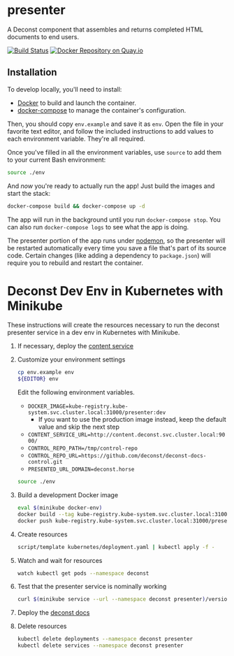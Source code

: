 # presenter

A Deconst component that assembles and returns completed HTML documents to end users.

[![Build Status](https://travis-ci.org/deconst/presenter.svg?branch=master)](https://travis-ci.org/deconst/presenter)
[![Docker Repository on Quay.io](https://quay.io/repository/deconst/presenter/status "Docker Repository on Quay.io")](https://quay.io/repository/deconst/presenter)

## Installation

To develop locally, you'll need to install:

 * [Docker](https://docs.docker.com/installation/#installation) to build and launch the container.
 * [docker-compose](https://docs.docker.com/compose/install/) to manage the container's configuration.

Then, you should copy `env.example` and save it as `env`. Open the file in your favorite text editor, and follow the included instructions to add values to each environment variable. They're all required.

Once you've filled in all the environment variables, use `source` to add them to your current Bash environment:

```bash
source ./env
```
And _now_ you're ready to actually run the app! Just build the images and start the stack:

```bash
docker-compose build && docker-compose up -d
```

The app will run in the background until you run `docker-compose stop`. You can also run `docker-compose logs` to see what the app is doing.

The presenter portion of the app runs under [nodemon](http://nodemon.io/), so the presenter will be restarted automatically every time you save a file that's part of its source code. Certain changes (like adding a dependency to `package.json`) will require you to rebuild and restart the container.

# Deconst Dev Env in Kubernetes with Minikube

These instructions will create the resources necessary to run the deconst presenter service in a dev env in Kubernetes with Minikube.

1. If necessary, deploy the [content service](https://github.com/deconst/content#deconst-dev-env-in-kubernetes-with-minikube)

1. Customize your environment settings

    ```bash
    cp env.example env
    ${EDITOR} env
    ```

    Edit the following environment variables.

    * `DOCKER_IMAGE=kube-registry.kube-system.svc.cluster.local:31000/presenter:dev`
      * If you want to use the production image instead, keep the default value and skip the next step
    * `CONTENT_SERVICE_URL=http://content.deconst.svc.cluster.local:9000/`
    * `CONTROL_REPO_PATH=/tmp/control-repo`
    * `CONTROL_REPO_URL=https://github.com/deconst/deconst-docs-control.git`
    * `PRESENTED_URL_DOMAIN=deconst.horse`


    ```bash
    source ./env
    ```

1. Build a development Docker image

    ```bash
    eval $(minikube docker-env)
    docker build --tag kube-registry.kube-system.svc.cluster.local:31000/presenter:dev .
    docker push kube-registry.kube-system.svc.cluster.local:31000/presenter
    ```

1. Create resources

    ```bash
    script/template kubernetes/deployment.yaml | kubectl apply -f -
    ```

1. Watch and wait for resources

    ```bash
    watch kubectl get pods --namespace deconst
    ```

1. Test that the presenter service is nominally working

    ```bash
    curl $(minikube service --url --namespace deconst presenter)/version/
    ```

1. Deploy the [deconst docs](https://github.com/deconst/deconst-docs#deconst-dev-env-in-kubernetes-with-minikube)

1. Delete resources

    ```bash
    kubectl delete deployments --namespace deconst presenter
    kubectl delete services --namespace deconst presenter
    ```
